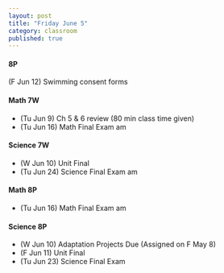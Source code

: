 ```yaml
---
layout: post
title: "Friday June 5"
category: classroom
published: true
---
```

#### 8P
(F Jun 12) Swimming consent forms 

#### Math 7W
* (Tu Jun 9) Ch 5 & 6 review (80 min class time given)
* (Tu Jun 16) Math Final Exam am

#### Science 7W
* (W Jun 10) Unit Final
* (Tu Jun 24) Science Final Exam am

#### Math 8P
* (Tu Jun 16) Math Final Exam am

#### Science 8P
* (W Jun 10) Adaptation Projects Due (Assigned on F May 8)
* (F Jun 11) Unit Final
* (Tu Jun 23) Science Final Exam
